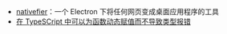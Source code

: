 - [nativefier](https://github.com/nativefier/nativefier)：一个 Electron 下将任何网页变成桌面应用程序的工具
- [在 TypeSCript 中可以为函数动态赋值而不导致类型报错](https://twitter.com/mattpocockuk/status/1638541772090400769)